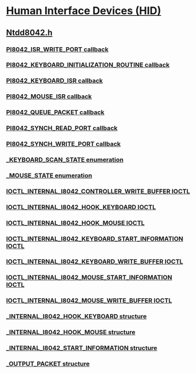 # [Human Interface Devices (HID)](../_hid/index.md)
## [Ntdd8042.h](index.md)
### [PI8042_ISR_WRITE_PORT callback](../ntdd8042/nc-ntdd8042-pi8042_isr_write_port.md)
### [PI8042_KEYBOARD_INITIALIZATION_ROUTINE callback](../ntdd8042/nc-ntdd8042-pi8042_keyboard_initialization_routine.md)
### [PI8042_KEYBOARD_ISR callback](../ntdd8042/nc-ntdd8042-pi8042_keyboard_isr.md)
### [PI8042_MOUSE_ISR callback](../ntdd8042/nc-ntdd8042-pi8042_mouse_isr.md)
### [PI8042_QUEUE_PACKET callback](../ntdd8042/nc-ntdd8042-pi8042_queue_packet.md)
### [PI8042_SYNCH_READ_PORT callback](../ntdd8042/nc-ntdd8042-pi8042_synch_read_port.md)
### [PI8042_SYNCH_WRITE_PORT callback](../ntdd8042/nc-ntdd8042-pi8042_synch_write_port.md)
### [_KEYBOARD_SCAN_STATE enumeration](../ntdd8042/ne-ntdd8042-_keyboard_scan_state.md)
### [_MOUSE_STATE enumeration](../ntdd8042/ne-ntdd8042-_mouse_state.md)
### [IOCTL_INTERNAL_I8042_CONTROLLER_WRITE_BUFFER IOCTL](../ntdd8042/ni-ntdd8042-ioctl_internal_i8042_controller_write_buffer.md)
### [IOCTL_INTERNAL_I8042_HOOK_KEYBOARD IOCTL](../ntdd8042/ni-ntdd8042-ioctl_internal_i8042_hook_keyboard.md)
### [IOCTL_INTERNAL_I8042_HOOK_MOUSE IOCTL](../ntdd8042/ni-ntdd8042-ioctl_internal_i8042_hook_mouse.md)
### [IOCTL_INTERNAL_I8042_KEYBOARD_START_INFORMATION IOCTL](../ntdd8042/ni-ntdd8042-ioctl_internal_i8042_keyboard_start_information.md)
### [IOCTL_INTERNAL_I8042_KEYBOARD_WRITE_BUFFER IOCTL](../ntdd8042/ni-ntdd8042-ioctl_internal_i8042_keyboard_write_buffer.md)
### [IOCTL_INTERNAL_I8042_MOUSE_START_INFORMATION IOCTL](../ntdd8042/ni-ntdd8042-ioctl_internal_i8042_mouse_start_information.md)
### [IOCTL_INTERNAL_I8042_MOUSE_WRITE_BUFFER IOCTL](../ntdd8042/ni-ntdd8042-ioctl_internal_i8042_mouse_write_buffer.md)
### [_INTERNAL_I8042_HOOK_KEYBOARD structure](../ntdd8042/ns-ntdd8042-_internal_i8042_hook_keyboard.md)
### [_INTERNAL_I8042_HOOK_MOUSE structure](../ntdd8042/ns-ntdd8042-_internal_i8042_hook_mouse.md)
### [_INTERNAL_I8042_START_INFORMATION structure](../ntdd8042/ns-ntdd8042-_internal_i8042_start_information.md)
### [_OUTPUT_PACKET structure](../ntdd8042/ns-ntdd8042-_output_packet.md)
